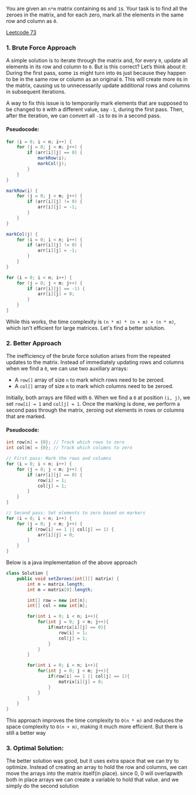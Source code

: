 You are given an `n*m` matrix containing `0`s and `1`s. Your task is to find all the zeroes in the matrix, and for each zero, mark all the elements in the same row and column as `0`.

[Leetcode 73](https://leetcode.com/problems/set-matrix-zeroes/description/)

### 1. **Brute Force Approach**
A simple solution is to iterate through the matrix and, for every `0`, update all elements in its row and column to `0`. But is this correct? Let’s think about it: During the first pass, some `1`s might turn into `0`s just because they happen to be in the same row or column as an original `0`. This will create more `0`s in the matrix, causing us to unnecessarily update additional rows and columns in subsequent iterations.

A way to fix this issue is to temporarily mark elements that are supposed to be changed to `0` with a different value, say `-1`, during the first pass. Then, after the iteration, we can convert all `-1`s to `0`s in a second pass.

#### Pseudocode:

```java
for (i = 0; i < n; i++) {
    for (j = 0; j < m; j++) {
        if (arr[i][j] == 0) {
            markRow(i);
            markCol(j);
        }
    }
}

markRow(i) {
    for (j = 0; j < m; j++) {
        if (arr[i][j] != 0) {
            arr[i][j] = -1;
        }
    }
}

markCol(j) {
    for (i = 0; i < n; i++) {
        if (arr[i][j] != 0) {
            arr[i][j] = -1;
        }
    }
}

for (i = 0; i < n; i++) {
    for (j = 0; j < m; j++) {
        if (arr[i][j] == -1) {
            arr[i][j] = 0;
        }
    }
}
```

While this works, the time complexity is `(n * m) * (n + m) + (n * m)`, which isn't efficient for large matrices. Let's find a better solution.

### 2. **Better Approach**
The inefficiency of the brute force solution arises from the repeated updates to the matrix. Instead of immediately updating rows and columns when we find a `0`, we can use two auxiliary arrays: 
- A `row[]` array of size `n` to mark which rows need to be zeroed.
- A `col[]` array of size `m` to mark which columns need to be zeroed.

Initially, both arrays are filled with `0`. When we find a `0` at position `(i, j)`, we set `row[i] = 1` and `col[j] = 1`. Once the marking is done, we perform a second pass through the matrix, zeroing out elements in rows or columns that are marked.

#### Pseudocode:

```java
int row[n] = {0}; // Track which rows to zero
int col[m] = {0}; // Track which columns to zero

// First pass: Mark the rows and columns
for (i = 0; i < n; i++) {
    for (j = 0; j < m; j++) {
        if (arr[i][j] == 0) {
            row[i] = 1;
            col[j] = 1;
        }
    }
}

// Second pass: Set elements to zero based on markers
for (i = 0; i < n; i++) {
    for (j = 0; j < m; j++) {
        if (row[i] == 1 || col[j] == 1) {
            arr[i][j] = 0;
        }
    }
}
```

Below is a java implementation of the above approach

```java
class Solution {
    public void setZeroes(int[][] matrix) {
        int n = matrix.length;
        int m = matrix[0].length;

        int[] row = new int[n];
        int[] col = new int[m];

        for(int i = 0; i < n; i++){
            for(int j = 0; j < m; j++){
                if(matrix[i][j] == 0){
                    row[i] = 1;
                    col[j] = 1;
                }
            }
        }

        for(int i = 0; i < n; i++){
            for(int j = 0; j < m; j++){
                if(row[i] == 1 || col[j] == 1){
                    matrix[i][j] = 0;
                }
            }
        }
    }
}
```

This approach improves the time complexity to `O(n * m)` and reduces the space complexity to `O(n + m)`, making it much more efficient. But there is still a better way

### 3. **Optimal Solution**: 
The better solution was good, but it uses extra space that we can try to optimize. Instead of creating an array to hold the row and columns, we can move the arrays into the matrix itself(in place). since 0, 0 will overlapwith both in place arrays we can create a variable to hold that value. and we simply do the second solution